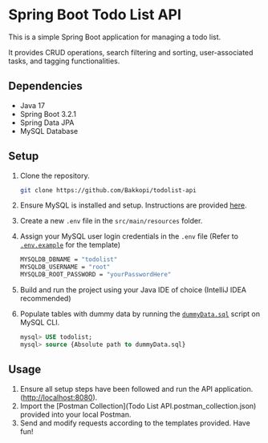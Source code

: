 # Spring Boot Todo List API

This is a simple Spring Boot application for managing a todo list. 

It provides CRUD operations, search filtering and sorting, user-associated tasks, and tagging functionalities. 

## Dependencies

- Java 17
- Spring Boot 3.2.1
- Spring Data JPA
- MySQL Database

## Setup

1. Clone the repository.
    ```bash
    git clone https://github.com/Bakkopi/todolist-api
   ```

2. Ensure MySQL is installed and setup. Instructions are provided [here](https://www.javatpoint.com/how-to-install-mysql).

3. Create a new `.env` file in the `src/main/resources` folder.

4. Assign your MySQL user login credentials in the `.env` file (Refer to [`.env.example`](src/main/resources/.env.example) for the template)
   ```bash
   MYSQLDB_DBNAME = "todolist"
   MYSQLDB_USERNAME = "root"
   MYSQLDB_ROOT_PASSWORD = "yourPasswordHere"
   ```
   
5. Build and run the project using your Java IDE of choice (IntelliJ IDEA recommended)

6. Populate tables with dummy data by running the [`dummyData.sql`](dummyData.sql) script on MySQL CLI.
   ```sql
   mysql> USE todolist;
   mysql> source {Absolute path to dummyData.sql}
   ```
   
## Usage

1. Ensure all setup steps have been followed and run the API application. ([http://localhost:8080](http://localhost:8080)). 
2. Import the [Postman Collection](Todo List API.postman_collection.json) provided into your local Postman.
3. Send and modify requests according to the templates provided. Have fun!
